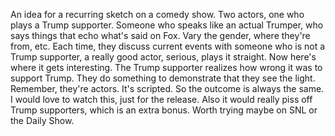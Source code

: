An idea for a recurring sketch on a comedy show. Two actors, one who plays a Trump supporter. Someone who speaks like an actual Trumper, who says things that echo what's said on Fox. Vary the gender, where they're from, etc. Each time, they discuss current events with someone who is not a Trump supporter, a really good actor, serious, plays it straight. Now here's where it gets interesting. The Trump supporter realizes how wrong it was to support Trump. They do something to demonstrate that they see the light. Remember, they're actors. It's scripted. So the outcome is always the same. I would love to watch this, just for the release. Also it would really piss off Trump supporters, which is an extra bonus. Worth trying maybe on SNL or the Daily Show.
